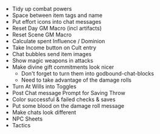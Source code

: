 * Tidy up combat powers
* Space between item tags and name
* Put effort icons into chat messages
* Reset Day GM Macro (incl artifacts)
* Reset Scene GM Macro
* Calculate spent Influence / Dominion
* Take Income button on Cult entry
* Chat bubbles send item images
* Show magic weapons in attacks
* Make divine gift commitments look nicer
  * Don't forget to turn them into godbound-chat-blocks
  * Need to take advantage of the damage rolls
* Turn At Wills into Toggles
* Post Chat message Prompt for Saving Throw
* Color successful & failed checks & saves
* Put some blood on the damage roll message
* Make chats look different
* NPC Sheets
* Tactics
